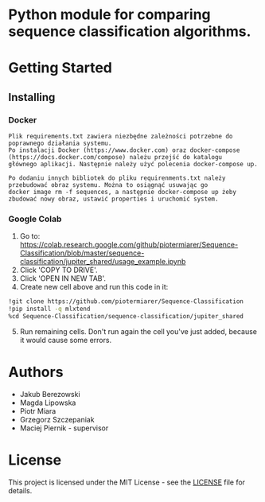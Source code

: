 # Python module for comparing sequence classification algorithms.

# Getting Started
## Installing
### Docker
```
Plik requirements.txt zawiera niezbędne zależności potrzebne do poprawnego działania systemu.
Po instalacji Docker (https://www.docker.com) oraz docker-compose (https://docs.docker.com/compose) należu przejść do katalogu
głównego aplikacji. Następnie należy użyć polecenia docker-compose up. 

Po dodaniu innych bibliotek do pliku requirenments.txt należy przebudować obraz systemu. Można to osiągnąć usuwając go
docker image rm -f sequences, a następnie docker-compose up żeby zbudować nowy obraz, ustawić properties i uruchomić system.
```
### Google Colab
1. Go to: https://colab.research.google.com/github/piotermiarer/Sequence-Classification/blob/master/sequence-classification/jupiter_shared/usage_example.ipynb
2. Click 'COPY TO DRIVE'.
3. Click 'OPEN IN NEW TAB'.
4. Create new cell above and run this code in it:
```bash
!git clone https://github.com/piotermiarer/Sequence-Classification
!pip install -q mlxtend
%cd Sequence-Classification/sequence-classification/jupiter_shared
```
5. Run remaining cells. Don't run again the cell you've just added, because it would cause some errors.

# Authors
* Jakub Berezowski
* Magda Lipowska
* Piotr Miara
* Grzegorz Szczepaniak
* Maciej Piernik - supervisor

# License
This project is licensed under the MIT License - see the [LICENSE](LICENSE) file for details.
